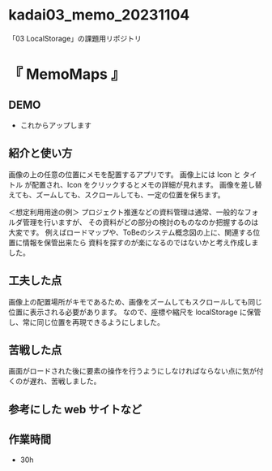 # kadai03_memo_20231104
「03 LocalStorage」の課題用リポジトリ

# 『 MemoMaps 』

## DEMO

- これからアップします

## 紹介と使い方
画像の上の任意の位置にメモを配置するアプリです。
画像上には Icon と タイトル が配置され、Icon をクリックするとメモの詳細が見れます。
画像を差し替えても、ズームしても、スクロールしても、一定の位置を保ちます。

＜想定利用用途の例＞
プロジェクト推進などの資料管理は通常、一般的なフォルダ管理を行いますが、
その資料がどの部分の検討のものなのか把握するのは大変です。
例えばロードマップや、ToBeのシステム概念図の上に、関連する位置に情報を保管出来たら
資料を探すのが楽になるのではないかと考え作成しました。

## 工夫した点
画像上の配置場所がキモであるため、画像をズームしてもスクロールしても同じ位置に表示される必要があります。
なので、座標や縮尺を localStorage に保管し、常に同じ位置を再現できるようにしました。

## 苦戦した点
画面がロードされた後に要素の操作を行うようにしなければならない点に気が付くのが遅れ、苦戦しました。

## 参考にした web サイトなど

## 作業時間
- 30h